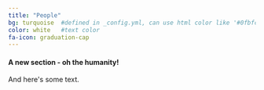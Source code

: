 ```yaml
---
title: "People"
bg: turquoise  #defined in _config.yml, can use html color like '#0fbfcf'
color: white   #text color
fa-icon: graduation-cap
---
```


#### A new section - oh the humanity!

And here's some text.